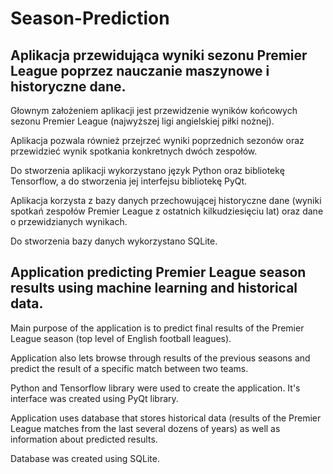 # Season-Prediction
## Aplikacja przewidująca wyniki sezonu Premier League poprzez nauczanie maszynowe i historyczne dane.

Głownym założeniem aplikacji jest przewidzenie wyników końcowych sezonu Premier League (najwyższej ligi angielskiej piłki nożnej).

Aplikacja pozwala również przejrzeć wyniki poprzednich sezonów oraz przewidzieć wynik spotkania konkretnych dwóch zespołów.

Do stworzenia aplikacji wykorzystano język Python oraz bibliotekę Tensorflow, a do stworzenia jej interfejsu bibliotekę PyQt.

Aplikacja korzysta z bazy danych przechowującej historyczne dane (wyniki spotkań zespołów Premier League z ostatnich kilkudziesięciu lat) oraz dane o przewidzianych wynikach.

Do stworzenia bazy danych wykorzystano SQLite.

## Application predicting Premier League season results using machine learning and historical data.

Main purpose of the application is to predict final results of the Premier League season (top level of English football leagues).

Application also lets browse through results of the previous seasons and predict the result of a specific match between two teams.

Python and Tensorflow library were used to create the application. It's interface was created using PyQt library.

Application uses database that stores historical data (results of the Premier League matches from the last several dozens of years) as well as information about predicted results.

Database was created using SQLite.
